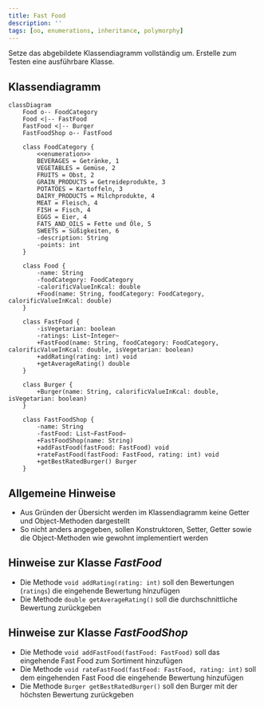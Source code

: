```yaml
---
title: Fast Food
description: ''
tags: [oo, enumerations, inheritance, polymorphy]
---
```


Setze das abgebildete Klassendiagramm vollständig um. Erstelle zum Testen eine
ausführbare Klasse.

## Klassendiagramm

```mermaid
classDiagram
    Food o-- FoodCategory
    Food <|-- FastFood
    FastFood <|-- Burger
    FastFoodShop o-- FastFood

    class FoodCategory {
        <<enumeration>>
        BEVERAGES = Getränke, 1
        VEGETABLES = Gemüse, 2
        FRUITS = Obst, 2
        GRAIN_PRODUCTS = Getreideprodukte, 3
        POTATOES = Kartoffeln, 3
        DAIRY_PRODUCTS = Milchprodukte, 4
        MEAT = Fleisch, 4
        FISH = Fisch, 4
        EGGS = Eier, 4
        FATS_AND_OILS = Fette und Öle, 5
        SWEETS = Süßigkeiten, 6
        -description: String
        -points: int
    }

    class Food {
        -name: String
        -foodCategory: FoodCategory
        -calorificValueInKcal: double
        +Food(name: String, foodCategory: FoodCategory, calorificValueInKcal: double)
    }

    class FastFood {
        -isVegetarian: boolean
        -ratings: List~Integer~
        +FastFood(name: String, foodCategory: FoodCategory, calorificValueInKcal: double, isVegetarian: boolean)
        +addRating(rating: int) void
        +getAverageRating() double
    }

    class Burger {
        +Burger(name: String, calorificValueInKcal: double, isVegetarian: boolean)
    }

    class FastFoodShop {
        -name: String
        -fastFood: List~FastFood~
        +FastFoodShop(name: String)
        +addFastFood(fastFood: FastFood) void
        +rateFastFood(fastFood: FastFood, rating: int) void
        +getBestRatedBurger() Burger
    }
```

## Allgemeine Hinweise

- Aus Gründen der Übersicht werden im Klassendiagramm keine Getter und
  Object-Methoden dargestellt
- So nicht anders angegeben, sollen Konstruktoren, Setter, Getter sowie die
  Object-Methoden wie gewohnt implementiert werden

## Hinweise zur Klasse _FastFood_

- Die Methode `void addRating(rating: int)` soll den Bewertungen (`ratings`) die
  eingehende Bewertung hinzufügen
- Die Methode `double getAverageRating()` soll die durchschnittliche Bewertung
  zurückgeben

## Hinweise zur Klasse _FastFoodShop_

- Die Methode `void addFastFood(fastFood: FastFood)` soll das eingehende Fast
  Food zum Sortiment hinzufügen
- Die Methode `void rateFastFood(fastFood: FastFood, rating: int)` soll dem
  eingehenden Fast Food die eingehende Bewertung hinzufügen
- Die Methode `Burger getBestRatedBurger()` soll den Burger mit der höchsten
  Bewertung zurückgeben
